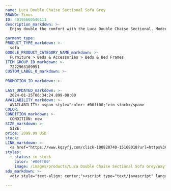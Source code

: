 ```yaml
---
name: Luca Double Chaise Sectional Sofa Grey
BRAND: Zinus
ID: 40195660546111
description_markdown: >-
  Enjoy double the comfort with the Luca Double Chaise Sectional. Modern style, next-level comfort, and a flexible modular design make it a sure fit in any living space. Convenient interlocking brackets make tool-free assembly a dream when adding this stylish sectional to your collection. Available in beige, grey, and boucle, it effortlessly integrates into your interior while making a bold statement in your home.

garment_type:
PRODUCT_TYPE_markdown: >-
  sofa
GOOGLE_PRODUCT_CATEGORY_NAME_markdown: >-
  Furniture > Beds & Accessories > Beds & Bed Frames
ITEM_GROUP_ID_markdown: >-
  7222963109951
CUSTOM_LABEL_0_markdown: >-
  
PROMOTION_ID_markdown: >-
  
LAST_UPDATED_markdown: >-
  2024-01-25T06:34:24.899-08:00
AVAILABILITY_markdown: >-
  AVAILABILITY: <span style="color: #00ff00;">in stock</span>
COLOR:
CONDITION_markdown: >-
  CONDITION: new
SIZE_markdown: >-
  SIZE: 
price: 2099.99 USD
stock: 
LINK_markdown: >-
  <a href="https://www.kqzyfj.com/click-100820740-15168018?url=https%3A%2F%2Fwww.zinus.com%2Fproducts%2Fluca-double-chaise-sectional-sofa%3Fvariant%3D40195660546111" target="_blank" style="display: inline-block; padding: 10px 20px; font-size: 16px; text-align: center; text-decoration: none; cursor: pointer; border: 1px solid #3498db; color: #3498db; background-color: #fff; border-radius: 5px; transition: background-color 0.3s;">Go to Product</a>
styles:
  - status: in stock
    color: '#00ff00'
    image: /images/products/Luca Double Chaise Sectional Sofa Grey/Wayfair_otheraccounts_ZinusLucaDoubleChaiseSectional_Grey_-13.jpg
ads_markdown: >-
  <div style="text-align: center;"><script type="text/javascript" language="javascript" src="https://www.jdoqocy.com/placeholder-52269176?target=_top&mouseover=N"></script></div>

---
```

